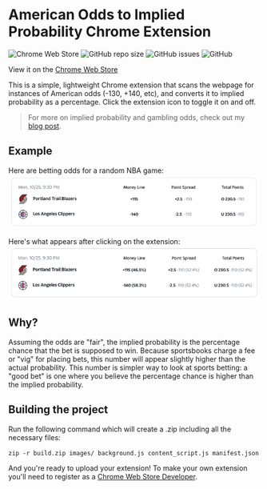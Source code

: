# American Odds to Implied Probability Chrome Extension

![Chrome Web Store](https://img.shields.io/chrome-web-store/stars/nofjpbibnnkinmfndoknlbkchbecgbkb)
![GitHub repo size](https://img.shields.io/github/repo-size/danielchines/odds-converter-extension)
![GitHub issues](https://img.shields.io/github/issues/danielchines/odds-converter-extension)
![GitHub](https://img.shields.io/github/license/danielchines/odds-converter-extension)


View it on the [Chrome Web Store](https://chrome.google.com/webstore/detail/odds-to-probability-text/nofjpbibnnkinmfndoknlbkchbecgbkb)

This is a simple, lightweight Chrome extension that scans the webpage for instances of American odds (-130, +140, etc), and converts it to implied probability as a percentage. Click the extension icon to toggle it on and off.

> For more on implied probability and gambling odds, check out my [blog post](https://www.dannyhines.io/blog/betting-odds-extension).

## Example

Here are betting odds for a random NBA game:
![odds example](https://github.com/danielchines/odds-converter-extension/blob/main/images/screenshots/screenshot-before.png?raw=true)

Here's what appears after clicking on the extension:
![odds with probability displayed](https://github.com/danielchines/odds-converter-extension/blob/main/images/screenshots/screenshot-after.png?raw=true)

## Why?

Assuming the odds are "fair", the implied probability is the percentage chance that the bet is supposed to win. Because sportsbooks charge a fee or "vig" for placing bets, this number will appear slightly higher than the actual probability. This number is simpler way to look at sports betting: a "good bet" is one where you believe the percentage chance is higher than the implied probability.

## Building the project

Run the following command which will create a .zip including all the necessary files:

```
zip -r build.zip images/ background.js content_script.js manifest.json
```

And you're ready to upload your extension! To make your own extension you'll need to register as a [Chrome Web Store Developer](https://developer.chrome.com/docs/webstore/register/).
